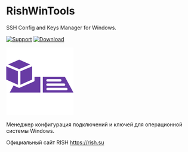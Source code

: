 # RishWinTools
SSH Config and Keys Manager for Windows.

[![Support](https://img.shields.io/github/issues-raw/Delo-Design/RishWinTools?style=for-the-badge&logoWidth=20&label=support)](https://github.com/RadicalMart/ExtraPro/issues)
[![Download](https://img.shields.io/github/release/Delo-Design/RishWinTools.svg?style=for-the-badge&colorA=555&colorB=1e87f0&label=download)](https://github.com/RadicalMart/ExtraPro/releases/latest)

![RishWinTools](logo.png)

Менеджер конфигурация подключений и ключей для операционной системы Windows.

Официальный сайт RISH https://rish.su
